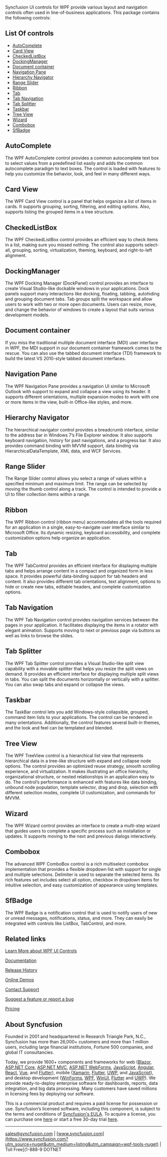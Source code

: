 Syncfusion UI controls for WPF provide various layout and navigation controls often used in line-of-business applications. This package contains the following controls:

## List Of controls

* [AutoComplete](https://www.syncfusion.com/wpf-controls/autocomplete?utm_source=nuget&utm_medium=listing&utm_campaign=wpf-tools-nuget)
* [Card View](https://www.syncfusion.com/wpf-controls/card-view?utm_source=nuget&utm_medium=listing&utm_campaign=wpf-tools-nuget)
* [CheckedListBox](https://www.syncfusion.com/wpf-controls/checkedlistbox?utm_source=nuget&utm_medium=listing&utm_campaign=wpf-tools-nuget)
* [DockingManager](https://www.syncfusion.com/wpf-controls/docking?utm_source=nuget&utm_medium=listing&utm_campaign=wpf-tools-nuget)
* [Document container](https://www.syncfusion.com/wpf-controls/document-container?utm_source=nuget&utm_medium=listing&utm_campaign=wpf-tools-nuget)
* [Navigation Pane](https://www.syncfusion.com/wpf-controls/navigation-pane?utm_source=nuget&utm_medium=listing&utm_campaign=wpf-tools-nuget)
* [Hierarchy Navigator](https://www.syncfusion.com/wpf-controls/hierarchy-navigator?utm_source=nuget&utm_medium=listing&utm_campaign=wpf-tools-nuget)
* [Range Slider](https://www.syncfusion.com/wpf-controls/range-slider?utm_source=nuget&utm_medium=listing&utm_campaign=wpf-tools-nuget)
* [Ribbon](https://www.syncfusion.com/wpf-controls/ribbon?utm_source=nuget&utm_medium=listing&utm_campaign=wpf-tools-nuget)
* [Tab](https://www.syncfusion.com/wpf-controls/tabcontrol?utm_source=nuget&utm_medium=listing&utm_campaign=wpf-tools-nuget)
* [Tab Navigation](https://www.syncfusion.com/wpf-controls/tab-navigation?utm_source=nuget&utm_medium=listing&utm_campaign=wpf-tools-nuget)
* [Tab Splitter](https://www.syncfusion.com/wpf-controls/tab-splitter?utm_source=nuget&utm_medium=listing&utm_campaign=wpf-tools-nuget)
* [Taskbar](https://www.syncfusion.com/wpf-controls/taskbar?utm_source=nuget&utm_medium=listing&utm_campaign=wpf-tools-nuget)
* [Tree View](https://www.syncfusion.com/wpf-controls/treeview?utm_source=nuget&utm_medium=listing&utm_campaign=wpf-tools-nuget)
* [Wizard](https://www.syncfusion.com/wpf-controls/wizard-control?utm_source=nuget&utm_medium=listing&utm_campaign=wpf-tools-nuget)
* [Combobox](https://www.syncfusion.com/wpf-controls/combobox?utm_source=nuget&utm_medium=listing&utm_campaign=wpf-tools-nuget)
* [SfBadge](https://www.syncfusion.com/wpf-controls/badge?utm_source=nuget&utm_medium=listing&utm_campaign=wpf-tools-nuget)

## AutoComplete

The WPF AutoComplete control provides a common autocomplete text box to select values from a predefined list easily and adds the common autocomplete paradigm to text boxes. The control is loaded with features to help you customize the behavior, look, and feel in many different ways.

## Card View

The WPF Card View control is a panel that helps organize a list of items in cards. It supports grouping, sorting, filtering, and editing options. Also, supports listing the grouped items in a tree structure.

## CheckedListBox

The WPF CheckedListBox control provides an efficient way to check items in a list, making sure you missed nothing. The control also supports select-all, grouping, sorting, virtualization, theming, keyboard, and right-to-left alignment.

## DockingManager

The WPF Docking Manager (DockPanel) control provides an interface to create Visual Studio-like dockable windows in your applications. Dock panels support many interactions like docking, floating, tabbing, autohiding and grouping document tabs. Tab groups split the workspace and allow users to work with two or more open documents. Users can resize, move, and change the behavior of windows to create a layout that suits various development models.

## Document container

If you miss the traditional multiple document interface (MDI) user interface in WPF, the MDI support in our document container framework comes to the rescue. You can also use the tabbed document interface (TDI) framework to build the latest VS 2010-style tabbed document interfaces.

## Navigation Pane

The WPF Navigation Pane provides a navigation UI similar to Microsoft Outlook with support to expand and collapse a view using its header. It supports different orientations, multiple expansion modes to work with one or more items in the view, built-in Office-like styles, and more.

## Hierarchy Navigator

The hierarchical navigator control provides a breadcrumb interface, similar to the address bar in Windows 7’s File Explorer window. It also supports keyboard navigation, history for past navigations, and a progress bar. It also provides command binding with MVVM support, data binding via HierarchicalDataTemplate, XML data, and WCF Services.

## Range Slider

The Range Slider control allows you select a range of values within a specified minimum and maximum limit. The range can be selected by moving the thumb control along a track. The control is intended to provide a UI to filter collection items within a range.

## Ribbon

The WPF Ribbon control (ribbon menu) accommodates all the tools required for an application in a single, easy-to-navigate user interface similar to Microsoft Office. Its dynamic resizing, keyboard accessibility, and complete customization options help organize an application.

## Tab

The WPF TabControl provides an efficient interface for displaying multiple tabs and helps arrange content in a compact and organized form in less space. It provides powerful data-binding support for tab headers and content. It also provides different tab orientations, text alignment, options to hide or create new tabs, editable headers, and complete customization options.

## Tab Navigation

The WPF Tab Navigation control provides navigation services between the pages in your application. It facilitates displaying the items in a rotator with elegant animation. Supports moving to next or previous page via buttons as well as links to browse the slides.

## Tab Splitter

The WPF Tab Splitter control provides a Visual Studio-like split view capability with a movable splitter that helps you resize the split views on demand. It provides an efficient interface for displaying multiple split views in tabs. You can split the documents horizontally or vertically with a splitter. You can also swap tabs and expand or collapse the views.

## Taskbar

The TaskBar control lets you add Windows-style collapsible, grouped, command item lists to your applications. The control can be rendered in many orientations. Additionally, the control features several built-in themes, and the look and feel can be templated and blended.

## Tree View

The WPF TreeView control is a hierarchical list view that represents hierarchical data in a tree-like structure with expand and collapse node options. The control provides an optimized reuse strategy, smooth scrolling experience, and virtualization. It makes illustrating an office hierarchy, organizational structure, or nested relationships in an application easy to do. The control’s performance is enhanced with features like data binding, unbound node population, template selector, drag and drop, selection with different selection modes, complete UI customization, and commands for MVVM.

## Wizard

The WPF Wizard control provides an interface to create a multi-step wizard that guides users to complete a specific process such as installation or updates. It supports moving to the next and previous dialogs interactively.

## Combobox

The advanced WPF ComboBox control is a rich multiselect combobox implementation that provides a flexible dropdown list with support for single and multiple selections. Delimiter is used to separate the selected items. Its rich features set includes select all option, checkbox in dropdown items for intuitive selection, and easy customization of appearance using templates.

## SfBadge

The WPF Badge is a notification control that is used to notify users of new or unread messages, notifications, status, and more. They can easily be integrated with controls like ListBox, TabControl, and more.

## Related links
[Learn More about WPF UI Controls](https://www.syncfusion.com/wpf-controls?utm_source=nuget&utm_medium=listing&utm_campaign=wpf-tools-nuget)

[Documentation](https://help.syncfusion.com/wpf/overview?utm_source=nuget&utm_medium=listing&utm_campaign=wpf-tools-nuget)

[Release History](https://help.syncfusion.com/wpf/release-notes/v19.4.0.54?utm_source=nuget&utm_medium=listing&utm_campaign=wpf-tools-nuget)

[Online Demos](https://github.com/syncfusion/wpf-demos?utm_source=nuget&utm_medium=listing&utm_campaign=wpf-tools-nuget)

[Contact Support](https://www.syncfusion.com/support/directtrac/incidents/newincident/?utm_source=nuget&utm_medium=listing&utm_campaign=wpf-tools-nuget)

[Suggest a feature or report a bug](https://www.syncfusion.com/feedback/wpf?utm_source=nuget&utm_medium=listing&utm_campaign=wpf-tools-nuget)

[Pricing](https://www.syncfusion.com/sales/products/wpf?utm_source=nuget&utm_medium=listing&utm_campaign=wpf-tools-nuget)

## About Syncfusion
Founded in 2001 and headquartered in Research Triangle Park, N.C., Syncfusion has more than 26,000+ customers and more than 1 million users, including large financial institutions, Fortune 500 companies, and global IT consultancies.

Today, we provide 1600+ components and frameworks for web ([Blazor](https://www.syncfusion.com/blazor-components?utm_source=nuget&utm_medium=listing&utm_campaign=wpf-tools-nuget), [ASP.NET Core](https://www.syncfusion.com/aspnet-core-ui-controls?utm_source=nuget&utm_medium=listing&utm_campaign=wpf-tools-nuget), [ASP.NET MVC](https://www.syncfusion.com/aspnet-mvc-ui-controls?utm_source=nuget&utm_medium=listing&utm_campaign=wpf-tools-nuget), [ASP.NET WebForms](https://www.syncfusion.com/jquery/aspnet-webforms-ui-controls?utm_source=nuget&utm_medium=listing&utm_campaign=wpf-tools-nuget), [JavaScript](https://www.syncfusion.com/javascript-ui-controls?utm_source=nuget&utm_medium=listing&utm_campaign=wpf-tools-nuget), [Angular](https://www.syncfusion.com/angular-ui-components?utm_source=nuget&utm_medium=listing&utm_campaign=wpf-tools-nuget), [React](https://www.syncfusion.com/react-ui-components?utm_source=nuget&utm_medium=listing&utm_campaign=wpf-tools-nuget), [Vue](https://www.syncfusion.com/vue-ui-components?utm_source=nuget&utm_medium=listing&utm_campaign=wpf-tools-nuget), and [Flutter](https://www.syncfusion.com/flutter-widgets?utm_source=nuget&utm_medium=listing&utm_campaign=wpf-tools-nuget)), mobile ([Xamarin](https://www.syncfusion.com/xamarin-ui-controls?utm_source=nuget&utm_medium=listing&utm_campaign=wpf-tools-nuget), [Flutter](https://www.syncfusion.com/flutter-widgets?utm_source=nuget&utm_medium=listing&utm_campaign=wpf-tools-nuget), [UWP](https://www.syncfusion.com/uwp-ui-controls?utm_source=nuget&utm_medium=listing&utm_campaign=wpf-tools-nuget), and [JavaScript](https://www.syncfusion.com/javascript-ui-controls?utm_source=nuget&utm_medium=listing&utm_campaign=wpf-tools-nuget)), and desktop development ([WinForms](https://www.syncfusion.com/winforms-ui-controls?utm_source=nuget&utm_medium=listing&utm_campaign=wpf-tools-nuget), [WPF](https://www.syncfusion.com/wpf-ui-controls?utm_source=nuget&utm_medium=listing&utm_campaign=wpf-tools-nuget), [WinUI](https://www.syncfusion.com/winui-controls?utm_source=nuget&utm_medium=listing&utm_campaign=wpf-tools-nuget), [Flutter](https://www.syncfusion.com/flutter-widgets?utm_source=nuget&utm_medium=listing&utm_campaign=wpf-tools-nuget) and [UWP](https://www.syncfusion.com/uwp-ui-controls?utm_source=nuget&utm_medium=listing&utm_campaign=wpf-tools-nuget)). We provide ready-to-deploy enterprise software for dashboards, reports, data integration, and big data processing. Many customers have saved millions in licensing fees by deploying our software.


This is a commercial product and requires a paid license for possession or use. Syncfusion’s licensed software, including this component, is subject to the terms and conditions of [Syncfusion's EULA](https://www.syncfusion.com/eula/es/?utm_source=nuget&utm_medium=listing&utm_campaign=wpf-tools-nuget). To acquire a license, you can purchase one [here]( https://www.syncfusion.com/sales/products?utm_source=nuget&utm_medium=listing&utm_campaign=wpf-tools-nuget) or start a free 30-day trial [here](https://www.syncfusion.com/account/manage-trials/start-trials?utm_source=nuget&utm_medium=listing&utm_campaign=wpf-tools-nuget).

___

[sales@syncfusion.com](mailto:sales@syncfusion.com?Subject=Syncfusion%20Tools%20WPF-%20NuGet) | [www.syncfusion.com](https://www.syncfusion.com?utm_source=nuget&utm_medium=listing&utm_campaign=wpf-tools-nuget) | Toll Free](1-888-9 DOTNET


